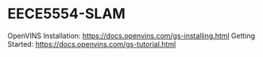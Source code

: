 # EECE5554-SLAM

OpenVINS Installation: https://docs.openvins.com/gs-installing.html
Getting Started: https://docs.openvins.com/gs-tutorial.html
